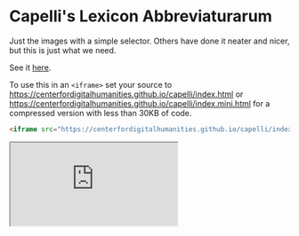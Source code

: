 # Capelli's Lexicon Abbreviaturarum
Just the images with a simple selector. Others have done it neater
and nicer, but this is just what we need.

See it [here](https://centerfordigitalhumanities.github.io/capelli/).

To use this in an `<iframe>` set your source to https://centerfordigitalhumanities.github.io/capelli/index.html or https://centerfordigitalhumanities.github.io/capelli/index.mini.html for a compressed version with less than 30KB of code.

````html
<iframe src="https://centerfordigitalhumanities.github.io/capelli/index.mini.html"></iframe>
````
<iframe src="https://centerfordigitalhumanities.github.io/capelli/index.mini.html">
</iframe>
